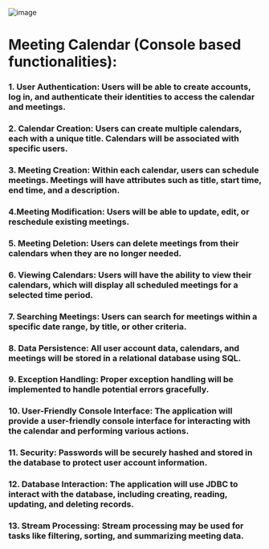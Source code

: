 ![image](https://github.com/user-attachments/assets/1a881cc1-2631-458c-8b05-f084bdc0f949)
# Meeting Calendar (Console based functionalities):

### 1. User Authentication: Users will be able to create accounts, log in, and authenticate their identities to access the calendar and meetings.

### 2. Calendar Creation: Users can create multiple calendars, each with a unique title. Calendars will be associated with specific users.

### 3. Meeting Creation: Within each calendar, users can schedule meetings. Meetings will have attributes such as title, start time, end time, and a description.

### 4.Meeting Modification: Users will be able to update, edit, or reschedule existing meetings.

### 5. Meeting Deletion: Users can delete meetings from their calendars when they are no longer needed.

### 6. Viewing Calendars: Users will have the ability to view their calendars, which will display all scheduled meetings for a selected time period.

### 7. Searching Meetings: Users can search for meetings within a specific date range, by title, or other criteria.

### 8. Data Persistence: All user account data, calendars, and meetings will be stored in a relational database using SQL.

### 9. Exception Handling: Proper exception handling will be implemented to handle potential errors gracefully.

### 10. User-Friendly Console Interface: The application will provide a user-friendly console interface for interacting with the calendar and performing various actions.

### 11. Security: Passwords will be securely hashed and stored in the database to protect user account information.

### 12. Database Interaction: The application will use JDBC to interact with the database, including creating, reading, updating, and deleting records.

### 13. Stream Processing: Stream processing may be used for tasks like filtering, sorting, and summarizing meeting data.
